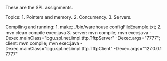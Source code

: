 These are the SPL assignments.

Topics:
    1. Pointers and memory.
    2. Concurrency.
    3. Servers.

Compiling and running:
    1. make; ./bin/warehouse configFileExample.txt;
    2. mvn clean compile exec:java
    3. server: mvn compile; mvn exec:java -Dexec.mainClass="bgu.spl.net.impl.tftp.TftpServer" -Dexec.args="7777";
       client: mvn compile; mvn exec:java -Dexec.mainClass="bgu.spl.net.impl.tftp.TftpClient" -Dexec.args="127.0.0.1 7777"
